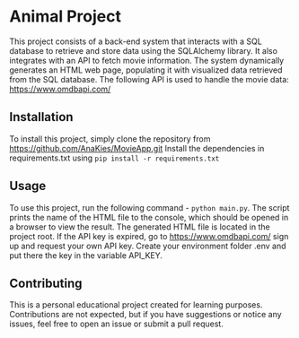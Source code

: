 # Animal Project

This project consists of a back-end system that interacts with a SQL database to retrieve and store data using the SQLAlchemy library. 
It also integrates with an API to fetch movie information. 
The system dynamically generates an HTML web page, populating it with visualized data retrieved from the SQL database.
The following API is used to handle the movie data: https://www.omdbapi.com/

## Installation

To install this project, simply clone the repository from https://github.com/AnaKies/MovieApp.git
Install the dependencies in requirements.txt using `pip install -r requirements.txt`

## Usage

To use this project, run the following command - `python main.py`.
The script prints the name of the HTML file to the console, which should be opened in a browser to view the result.
The generated HTML file is located in the project root. 
If the API key is expired, go to https://www.omdbapi.com/ sign up and request your own API key. 
Create your environment folder .env and put there the key in the variable API_KEY.

## Contributing

This is a personal educational project created for learning purposes.  
Contributions are not expected, but if you have suggestions or notice any issues, feel free to open an issue or submit a pull request.
